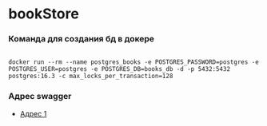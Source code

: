 # bookStore

### Команда для создания бд в докере

```shell

docker run --rm --name postgres_books -e POSTGRES_PASSWORD=postgres -e POSTGRES_USER=postgres -e POSTGRES_DB=books_db -d -p 5432:5432 postgres:16.3 -c max_locks_per_transaction=128

```

### Адрес swagger
- [Адрес 1](http://localhost:8082/book-service/swagger-ui/index.html)